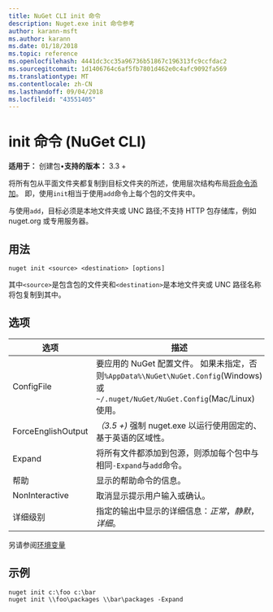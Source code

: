 ```yaml
---
title: NuGet CLI init 命令
description: Nuget.exe init 命令参考
author: karann-msft
ms.author: karann
ms.date: 01/18/2018
ms.topic: reference
ms.openlocfilehash: 4441dc3cc35a96736b51867c196313fc9ccfdac2
ms.sourcegitcommit: 1d1406764c6af5fb7801d462e0c4afc9092fa569
ms.translationtype: MT
ms.contentlocale: zh-CN
ms.lasthandoff: 09/04/2018
ms.locfileid: "43551405"
---
```

# <a name="init-command-nuget-cli"></a>init 命令 (NuGet CLI)

**适用于：** 创建包&bullet;**支持的版本：** 3.3 +

将所有包从平面文件夹都复制到目标文件夹的所述，使用层次结构布局[将命令添加](cli-ref-add.md)。 即，使用`init`相当于使用`add`命令上每个包的文件夹中。

与使用`add`，目标必须是本地文件夹或 UNC 路径;不支持 HTTP 包存储库，例如 nuget.org 或专用服务器。

## <a name="usage"></a>用法

```cli
nuget init <source> <destination> [options]
```

其中`<source>`是包含包的文件夹和`<destination>`是本地文件夹或 UNC 路径名称将包复制到其中。

## <a name="options"></a>选项

| 选项 | 描述 |
| --- | --- |
| ConfigFile | 要应用的 NuGet 配置文件。 如果未指定，否则`%AppData%\NuGet\NuGet.Config`(Windows) 或`~/.nuget/NuGet/NuGet.Config`(Mac/Linux) 使用。|
| ForceEnglishOutput | *（3.5 +)* 强制 nuget.exe 以运行使用固定的、 基于英语的区域性。 |
| Expand | 将所有文件都添加到包源，则添加每个包中与相同`-Expand`与`add`命令。 |
| 帮助 | 显示的帮助命令的信息。 |
| NonInteractive | 取消显示提示用户输入或确认。 |
| 详细级别 | 指定的输出中显示的详细信息：*正常*，*静默*，*详细*。 |

另请参阅[环境变量](cli-ref-environment-variables.md)

## <a name="examples"></a>示例

```cli
nuget init c:\foo c:\bar
nuget init \\foo\packages \\bar\packages -Expand
```
